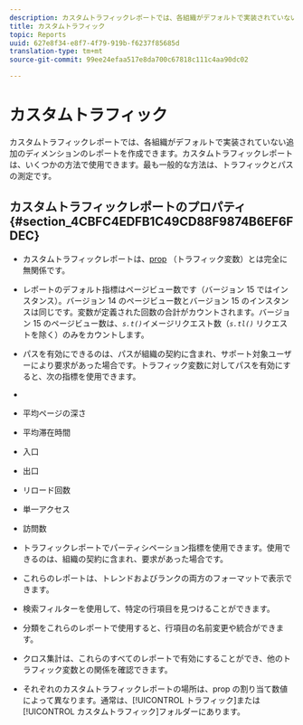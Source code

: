 ```yaml
---
description: カスタムトラフィックレポートでは、各組織がデフォルトで実装されていない追加のディメンションのレポートを作成できます。カスタムトラフィックレポートは、いくつかの方法で使用できます。最も一般的な方法は、トラフィックとパスの測定です。
title: カスタムトラフィック
topic: Reports
uuid: 627e8f34-e8f7-4f79-919b-f6237f85685d
translation-type: tm+mt
source-git-commit: 99ee24efaa517e8da700c67818c111c4aa90dc02

---
```



# カスタムトラフィック

カスタムトラフィックレポートでは、各組織がデフォルトで実装されていない追加のディメンションのレポートを作成できます。カスタムトラフィックレポートは、いくつかの方法で使用できます。最も一般的な方法は、トラフィックとパスの測定です。

## カスタムトラフィックレポートのプロパティ {#section_4CBFC4EDFB1C49CD88F9874B6EF6FDEC}

* カスタムトラフィックレポートは、[prop](https://marketing.adobe.com/resources/help/en_US/sc/implement/c_propn.html) （トラフィック変数）とは完全に無関係です。
* レポートのデフォルト指標はページビュー数です（バージョン 15 ではインスタンス）。バージョン 14 のページビュー数とバージョン 15 のインスタンスは同じです。変数が定義された回数の合計がカウントされます。バージョン 15 のページビュー数は、*`s.t()`*&#x200B;イメージリクエスト数（*`s.tl()`* リクエストを除く）のみをカウントします。

* パスを有効にできるのは、パスが組織の契約に含まれ、サポート対象ユーザーにより要求があった場合です。トラフィック変数に対してパスを有効にすると、次の指標を使用できます。
* 

   * 平均ページの深さ
   * 平均滞在時間
   * 入口
   * 出口
   * リロード回数
   * 単一アクセス
   * 訪問数

* トラフィックレポートでパーティシペーション指標を使用できます。使用できるのは、組織の契約に含まれ、要求があった場合です。
* これらのレポートは、トレンドおよびランクの両方のフォーマットで表示できます。
* 検索フィルターを使用して、特定の行項目を見つけることができます。
* 分類をこれらのレポートで使用すると、行項目の名前変更や統合ができます。
* クロス集計は、これらのすべてのレポートで有効にすることができ、他のトラフィック変数との関係を確認できます。
* それぞれのカスタムトラフィックレポートの場所は、prop の割り当て数値によって異なります。通常は、[!UICONTROL トラフィック]または[!UICONTROL カスタムトラフィック]フォルダーにあります。


